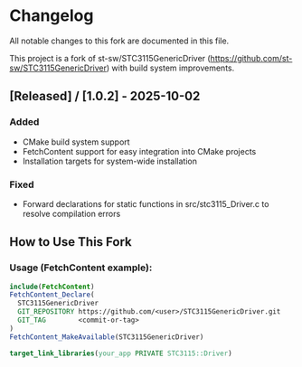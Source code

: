 # Changelog

All notable changes to this fork are documented in this file.

This project is a fork of st-sw/STC3115GenericDriver (https://github.com/st-sw/STC3115GenericDriver) with build system improvements.

## [Released] / [1.0.2] - 2025-10-02

### Added
- CMake build system support
- FetchContent support for easy integration into CMake projects
- Installation targets for system-wide installation

### Fixed
- Forward declarations for static functions in src/stc3115_Driver.c to resolve compilation errors

## How to Use This Fork

### Usage (FetchContent example):
```cmake
include(FetchContent)
FetchContent_Declare(
  STC3115GenericDriver
  GIT_REPOSITORY https://github.com/<user>/STC3115GenericDriver.git
  GIT_TAG        <commit-or-tag>
)
FetchContent_MakeAvailable(STC3115GenericDriver)

target_link_libraries(your_app PRIVATE STC3115::Driver)
